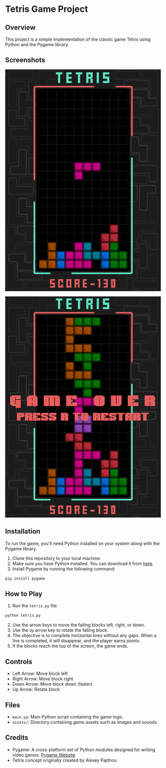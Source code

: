 # Tetris Game Project

## Overview
This project is a simple implementation of the classic game Tetris using Python and the Pygame library.

## Screenshots

<p align="center">
  <img src="Assets/Screenshots/Gameplay.png" alt="Gameplay"/>
</p><p align="center">
  <img src="Assets/Screenshots/GameOver.png" alt="Game Over"/>
</p>

## Installation
To run the game, you'll need Python installed on your system along with the Pygame library.

1. Clone this repository to your local machine.
2. Make sure you have Python installed. You can download it from [here](https://www.python.org/downloads/).
3. Install Pygame by running the following command: 
```bash
pip install pygame
```

## How to Play
1. Run the `tetris.py` file.
```bash
python tetris.py
```
2. Use the arrow keys to move the falling blocks left, right, or down.
3. Use the `Up` arrow key to rotate the falling block.
4. The objective is to complete horizontal lines without any gaps. When a line is completed, it will disappear, and the player earns points.
5. If the blocks reach the top of the screen, the game ends.

## Controls
- Left Arrow: Move block left
- Right Arrow: Move block right
- Down Arrow: Move block down (faster)
- Up Arrow: Rotate block

## Files
- `main.py`: Main Python script containing the game logic.
- `assets/`: Directory containing game assets such as images and sounds.

## Credits
- Pygame: A cross-platform set of Python modules designed for writing video games. [Pygame Website](https://www.pygame.org/)
- Tetris concept originally created by Alexey Pajitnov.
